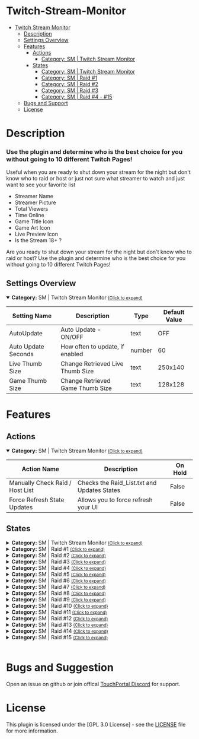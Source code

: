 
# Twitch-Stream-Monitor
- [Twitch Stream Monitor](#Twitch-Stream-Monitor)
  - [Description](#description) 
  - [Settings Overview](#settings-overview)
  - [Features](#features)
    - [Actions](#actions)
        - [Category: SM | Twitch Stream Monitor](#gitago.tw_stream_monitor.mainactions)
    - [States](#states)
        - [Category: SM | Twitch Stream Monitor](#gitago.tw_stream_monitor.mainstates)
        - [Category: SM | Raid #1](#gitago.tw_stream_monitor.Raidcheck_1states)
        - [Category: SM | Raid #2](#gitago.tw_stream_monitor.raidcheck_2states)
        - [Category: SM | Raid #3](#gitago.tw_stream_monitor.raidcheck_3states)
        - [Category: SM | Raid #4 - #15](#gitago.tw_stream_monitor.raidcheck_4states)
  - [Bugs and Support](#bugs-and-suggestion)
  - [License](#license)
  
# Description
### **Use the plugin and determine who is the best choice for you without going to 10 different Twitch Pages!**

Useful when you are ready to shut down your stream for the night but don't know who to raid 
or host or just not sure what streamer to watch and just want to see your favorite list

* Streamer Name
* Streamer Picture 
* Total Viewers
* Time Online
* Game Title Icon
* Game Art Icon
* Live Preview Icon
* Is the Stream 18+ ?


Are you ready to shut down your stream for the night but don't know who to raid or host?  Use the plugin and determine who is the best choice for you without going to 10 different Twitch Pages! 



## Settings Overview
<details open id='gitago.tw_stream_monitor.settings'><summary><b>Category:</b> SM | Twitch Stream Monitor <small><ins>(Click to expand)</ins></small></summary>
  
| Setting Name | Description | Type | Default Value |
| --- | --- | --- | --- |
| AutoUpdate | Auto Update - ON/OFF | text | OFF |
| Auto Update Seconds | How often to update, if enabled | number | 60 |
| Live Thumb Size | Change Retrieved Live Thumb Size | text | 250x140 |
| Game Thumb Size | Change Retrieved Game Thumb Size | text | 128x128 |




# Features

## Actions
<details open id='gitago.tw_stream_monitor.mainactions'><summary><b>Category:</b> SM | Twitch Stream Monitor <small><ins>(Click to expand)</ins></small></summary>

| Action Name | Description | On Hold |
| --- | --- | --- |
| Manually Check Raid / Host List | Checks the Raid_List.txt and Updates States |  False |
| Force Refresh State Updates | Allows you to force refresh your UI  | False |



## States
<details id='gitago.tw_stream_monitor.mainstates'><summary><b>Category:</b> SM | Twitch Stream Monitor <small><ins>(Click to expand)</ins></small></summary>


| Id | Description | DefaultValue | parentGroup |
| --- | --- | --- | --- |
| .state.raidcheck.Channels_Online | SM | --- Total Channels Online | Un-Checked |   |
| .state.raidcheck.Total_Raid_List | SM | --- Total Channels |  |   |
| .state.raidcheck.AutoUpdate_Status | SM | --- Auto Update Status (TRUE/FALSE) |  |   |
| .state.raidcheck.AutoUpdate_Switch | SM | --- Auto Update Switch (ON/OFF) |  |   |
| .state.raidcheck.AutoUpdate_TIMELEFT | SM | --- Auto Update Time Left) |  |   |
| .state.raidcheck.RaidPreview | SM | --- Preview Raid Person) |  |   |
</details>

<details id='gitago.tw_stream_monitor.Raidcheck_1states'><summary><b>Category:</b> SM | Raid #1 <small><ins>(Click to expand)</ins></small></summary>


| Id | Description | DefaultValue | parentGroup |
| --- | --- | --- | --- |
| .state.raidcheck_1.user_name | SM | Raid #1: User Name |  |   |
| .state.raidcheck_1.game_name | SM | Raid #1: Game Name |  |   |
| .state.raidcheck_1.is_mature | SM | Raid #1: is_mature? |  |   |
| .state.raidcheck_1.title | SM | Raid #1: Title |  |   |
| .state.raidcheck_1.viewer_count | SM | Raid #1: Views |  |   |
| .state.raidcheck_1.livetime | SM | Raid #1 Live Time |  |   |
| .state.raidcheck_1.live_thumb | SM | Raid #1 Live Thumbnail |  |   |
| .state.raidcheck_1.user_thumb | SM | Raid #1 User Thumbnail |  |   |
| .state.raidcheck_1.game_thumb | SM | Raid #1 Game Thumbnail |  |   |
</details>

<details id='gitago.tw_stream_monitor.raidcheck_2states'><summary><b>Category:</b> SM | Raid #2 <small><ins>(Click to expand)</ins></small></summary>


| Id | Description | DefaultValue | parentGroup |
| --- | --- | --- | --- |
| .state.raidcheck_2.user_name | SM | Raid #2: User Name |  |   |
| .state.raidcheck_2.game_name | SM | Raid #2: Game Name |  |   |
| .state.raidcheck_2.is_mature | SM | Raid #2: is_mature? |  |   |
| .state.raidcheck_2.title | SM | Raid #2: Title |  |   |
| .state.raidcheck_2.viewer_count | SM | Raid #2: Views Time |  |   |
| .state.raidcheck_2.livetime | SM | Raid #2 Live Time |  |   |
| .state.raidcheck_2.live_thumb | SM | Raid #2 Live Thumbnail |  |   |
| .state.raidcheck_2.user_thumb | SM | Raid #2 User Thumbnail |  |   |
| .state.raidcheck_2.game_thumb | SM | Raid #2 Game Thumbnail |  |   |
</details>

<details id='gitago.tw_stream_monitor.raidcheck_3states'><summary><b>Category:</b> SM | Raid #3 <small><ins>(Click to expand)</ins></small></summary>


| Id | Description | DefaultValue | parentGroup |
| --- | --- | --- | --- |
| .state.raidcheck_3.user_name | SM | Raid #3: User Name |  |   |
| .state.raidcheck_3.game_name | SM | Raid #3: Game Name |  |   |
| .state.raidcheck_3.is_mature | SM | Raid #3: is_mature? |  |   |
| .state.raidcheck_3.title | SM | Raid #3: Title |  |   |
| .state.raidcheck_3.viewer_count | SM | Raid #3: Live Time |  |   |
| .state.raidcheck_3.livetime | SM | Raid #3 Live Time |  |   |
| .state.raidcheck_3.live_thumb | SM | Raid #3 Live Thumbnail |  |   |
| .state.raidcheck_3.user_thumb | SM | Raid #3 User Thumbnail |  |   |
| .state.raidcheck_3.game_thumb | SM | Raid #3 Game Thumbnail |  |   |
</details>

<details id='gitago.tw_stream_monitor.raidcheck_4states'><summary><b>Category:</b> SM | Raid #4 <small><ins>(Click to expand)</ins></small></summary>


| Id | Description | DefaultValue | parentGroup |
| --- | --- | --- | --- |
| .state.raidcheck_4.user_name | SM | Raid #4: User Name |  |   |
| .state.raidcheck_4.game_name | SM | Raid #4: Game Name |  |   |
| .state.raidcheck_4.is_mature | SM | Raid #4: is_mature? |  |   |
| .state.raidcheck_4.title | SM | Raid #4: Title |  |   |
| .state.raidcheck_4.viewer_count | SM | Raid #4: Live Time |  |   |
| .state.raidcheck_4.livetime | SM | Raid #4 Live Time |  |   |
| .state.raidcheck_4.live_thumb | SM | Raid #4 Live Thumbnail |  |   |
| .state.raidcheck_4.user_thumb | SM | Raid #4 User Thumbnail |  |   |
| .state.raidcheck_4.game_thumb | SM | Raid #4 Game Thumbnail |  |   |
</details>

<details id='gitago.tw_stream_monitor.raidcheck_5states'><summary><b>Category:</b> SM | Raid #5 <small><ins>(Click to expand)</ins></small></summary>


| Id | Description | DefaultValue | parentGroup |
| --- | --- | --- | --- |
| .state.raidcheck_5.user_name | SM | Raid #5: User Name |  |   |
| .state.raidcheck_5.game_name | SM | Raid #5: Game Name |  |   |
| .state.raidcheck_5.is_mature | SM | Raid #5: is_mature? |  |   |
| .state.raidcheck_5.title | SM | Raid #5: Title |  |   |
| .state.raidcheck_5.viewer_count | SM | Raid #5: Live Time |  |   |
| .state.raidcheck_5.livetime | SM | Raid #5 Live Time |  |   |
| .state.raidcheck_5.live_thumb | SM | Raid #5 Live Thumbnail |  |   |
| .state.raidcheck_5.user_thumb | SM | Raid #5 User Thumbnail |  |   |
| .state.raidcheck_5.game_thumb | SM | Raid #5 Game Thumbnail |  |   |
</details>

<details id='gitago.tw_stream_monitor.raidcheck_6states'><summary><b>Category:</b> SM | Raid #6 <small><ins>(Click to expand)</ins></small></summary>


| Id | Description | DefaultValue | parentGroup |
| --- | --- | --- | --- |
| .state.raidcheck_6.user_name | SM | Raid #6: User Name |  |   |
| .state.raidcheck_6.game_name | SM | Raid #6: Game Name |  |   |
| .state.raidcheck_6.is_mature | SM | Raid #6: is_mature? |  |   |
| .state.raidcheck_6.title | SM | Raid #6: Title |  |   |
| .state.raidcheck_6.viewer_count | SM | Raid #6: Live Time |  |   |
| .state.raidcheck_6.livetime | SM | Raid #6 Live Time |  |   |
| .state.raidcheck_6.live_thumb | SM | Raid #6 Live Thumbnail |  |   |
| .state.raidcheck_6.user_thumb | SM | Raid #6 User Thumbnail |  |   |
| .state.raidcheck_6.game_thumb | SM | Raid #6 Game Thumbnail |  |   |
</details>

<details id='gitago.tw_stream_monitor.raidcheck_7states'><summary><b>Category:</b> SM | Raid #7 <small><ins>(Click to expand)</ins></small></summary>


| Id | Description | DefaultValue | parentGroup |
| --- | --- | --- | --- |
| .state.raidcheck_7.user_name | SM | Raid #7: User Name |  |   |
| .state.raidcheck_7.game_name | SM | Raid #7: Game Name |  |   |
| .state.raidcheck_7.is_mature | SM | Raid #7: is_mature? |  |   |
| .state.raidcheck_7.title | SM | Raid #7: Title |  |   |
| .state.raidcheck_7.viewer_count | SM | Raid #7: Live Time |  |   |
| .state.raidcheck_7.livetime | SM | Raid #7 Live Time |  |   |
| .state.raidcheck_7.live_thumb | SM | Raid #7 Live Thumbnail |  |   |
| .state.raidcheck_7.user_thumb | SM | Raid #7 User Thumbnail |  |   |
| .state.raidcheck_7.game_thumb | SM | Raid #7 Game Thumbnail |  |   |
</details>

<details id='gitago.tw_stream_monitor.raidcheck_8states'><summary><b>Category:</b> SM | Raid #8 <small><ins>(Click to expand)</ins></small></summary>


| Id | Description | DefaultValue | parentGroup |
| --- | --- | --- | --- |
| .state.raidcheck_8.user_name | SM | Raid #8: User Name |  |   |
| .state.raidcheck_8.game_name | SM | Raid #8: Game Name |  |   |
| .state.raidcheck_8.is_mature | SM | Raid #8: is_mature? |  |   |
| .state.raidcheck_8.title | SM | Raid #8: Title |  |   |
| .state.raidcheck_8.viewer_count | SM | Raid #8: Live Time |  |   |
| .state.raidcheck_8.livetime | SM | Raid #8 Live Time |  |   |
| .state.raidcheck_8.live_thumb | SM | Raid #8 Live Thumbnail |  |   |
| .state.raidcheck_8.user_thumb | SM | Raid #8 User Thumbnail |  |   |
| .state.raidcheck_8.game_thumb | SM | Raid #8 Game Thumbnail |  |   |
</details>

<details id='gitago.tw_stream_monitor.raidcheck_9states'><summary><b>Category:</b> SM | Raid #9 <small><ins>(Click to expand)</ins></small></summary>


| Id | Description | DefaultValue | parentGroup |
| --- | --- | --- | --- |
| .state.raidcheck_9.user_name | SM | Raid #9: User Name |  |   |
| .state.raidcheck_9.game_name | SM | Raid #9: Game Name |  |   |
| .state.raidcheck_9.is_mature | SM | Raid #9: is_mature? |  |   |
| .state.raidcheck_9.title | SM | Raid #9: Title |  |   |
| .state.raidcheck_9.viewer_count | SM | Raid #9: Live Time |  |   |
| .state.raidcheck_9.livetime | SM | Raid #9 Live Time |  |   |
| .state.raidcheck_9.live_thumb | SM | Raid #9 Live Thumbnail |  |   |
| .state.raidcheck_9.user_thumb | SM | Raid #9 User Thumbnail |  |   |
| .state.raidcheck_9.game_thumb | SM | Raid #9 Game Thumbnail |  |   |
</details>

<details id='gitago.tw_stream_monitor.raidcheck_10states'><summary><b>Category:</b> SM | Raid #10 <small><ins>(Click to expand)</ins></small></summary>


| Id | Description | DefaultValue | parentGroup |
| --- | --- | --- | --- |
| .state.raidcheck_10.user_name | SM | Raid #10: User Name |  |   |
| .state.raidcheck_10.game_name | SM | Raid #10: Game Name |  |   |
| .state.raidcheck_10.is_mature | SM | Raid #10: is_mature? |  |   |
| .state.raidcheck_10.title | SM | Raid #10: Title |  |   |
| .state.raidcheck_10.viewer_count | SM | Raid #10: Live Time |  |   |
| .state.raidcheck_10.livetime | SM | Raid #10 Live Time |  |   |
| .state.raidcheck_10.live_thumb | SM | Raid #10 Live Thumbnail |  |   |
| .state.raidcheck_10.user_thumb | SM | Raid #10 User Thumbnail |  |   |
| .state.raidcheck_10.game_thumb | SM | Raid #10 Game Thumbnail |  |   |
</details>

<details id='gitago.tw_stream_monitor.raidcheck_11states'><summary><b>Category:</b> SM | Raid #11 <small><ins>(Click to expand)</ins></small></summary>


| Id | Description | DefaultValue | parentGroup |
| --- | --- | --- | --- |
| .state.raidcheck_11.user_name | SM | Raid #11: User Name |  |   |
| .state.raidcheck_11.game_name | SM | Raid #11: Game Name |  |   |
| .state.raidcheck_11.is_mature | SM | Raid #11: is_mature? |  |   |
| .state.raidcheck_11.title | SM | Raid #11: Title |  |   |
| .state.raidcheck_11.viewer_count | SM | Raid #11: Live Time |  |   |
| .state.raidcheck_11.livetime | SM | Raid #11 Live Time |  |   |
| .state.raidcheck_11.live_thumb | SM | Raid #11 Live Thumbnail |  |   |
| .state.raidcheck_11.user_thumb | SM | Raid #11 User Thumbnail |  |   |
| .state.raidcheck_11.game_thumb | SM | Raid #11 Game Thumbnail |  |   |
</details>

<details id='gitago.tw_stream_monitor.raidcheck_12states'><summary><b>Category:</b> SM | Raid #12 <small><ins>(Click to expand)</ins></small></summary>


| Id | Description | DefaultValue | parentGroup |
| --- | --- | --- | --- |
| .state.raidcheck_12.user_name | SM | Raid #12: User Name |  |   |
| .state.raidcheck_12.game_name | SM | Raid #12: Game Name |  |   |
| .state.raidcheck_12.is_mature | SM | Raid #12: is_mature? |  |   |
| .state.raidcheck_12.title | SM | Raid #12: Title |  |   |
| .state.raidcheck_12.viewer_count | SM | Raid #12: Live Time |  |   |
| .state.raidcheck_12.livetime | SM | Raid #12 Live Time |  |   |
| .state.raidcheck_12.live_thumb | SM | Raid #12 Live Thumbnail |  |   |
| .state.raidcheck_12.user_thumb | SM | Raid #12 User Thumbnail |  |   |
| .state.raidcheck_12.game_thumb | SM | Raid #12 Game Thumbnail |  |   |
</details>

<details id='gitago.tw_stream_monitor.raidcheck_13states'><summary><b>Category:</b> SM | Raid #13 <small><ins>(Click to expand)</ins></small></summary>


| Id | Description | DefaultValue | parentGroup |
| --- | --- | --- | --- |
| .state.raidcheck_13.user_name | SM | Raid #13: User Name |  |   |
| .state.raidcheck_13.game_name | SM | Raid #13: Game Name |  |   |
| .state.raidcheck_13.is_mature | SM | Raid #13: is_mature? |  |   |
| .state.raidcheck_13.title | SM | Raid #13: Title |  |   |
| .state.raidcheck_13.viewer_count | SM | Raid #13: Live Time |  |   |
| .state.raidcheck_13.livetime | SM | Raid #13 Live Time |  |   |
| .state.raidcheck_13.live_thumb | SM | Raid #13 Live Thumbnail |  |   |
| .state.raidcheck_13.user_thumb | SM | Raid #13 User Thumbnail |  |   |
| .state.raidcheck_13.game_thumb | SM | Raid #13 Game Thumbnail |  |   |
</details>

<details id='gitago.tw_stream_monitor.raidcheck_14states'><summary><b>Category:</b> SM | Raid #14 <small><ins>(Click to expand)</ins></small></summary>


| Id | Description | DefaultValue | parentGroup |
| --- | --- | --- | --- |
| .state.raidcheck_14.user_name | SM | Raid #14: User Name |  |   |
| .state.raidcheck_14.game_name | SM | Raid #14: Game Name |  |   |
| .state.raidcheck_14.is_mature | SM | Raid #14: is_mature? |  |   |
| .state.raidcheck_14.title | SM | Raid #14: Title |  |   |
| .state.raidcheck_14.viewer_count | SM | Raid #14: Live Time |  |   |
| .state.raidcheck_14.livetime | SM | Raid #14 Live Time |  |   |
| .state.raidcheck_14.live_thumb | SM | Raid #14 Live Thumbnail |  |   |
| .state.raidcheck_14.user_thumb | SM | Raid #14 User Thumbnail |  |   |
| .state.raidcheck_14.game_thumb | SM | Raid #14 Game Thumbnail |  |   |
</details>

<details id='gitago.tw_stream_monitor.raidcheck_15states'><summary><b>Category:</b> SM | Raid #15 <small><ins>(Click to expand)</ins></small></summary>


| Id | Description | DefaultValue | parentGroup |
| --- | --- | --- | --- |
| .state.raidcheck_15.user_name | SM | Raid #15: User Name |  |   |
| .state.raidcheck_15.game_name | SM | Raid #15: Game Name |  |   |
| .state.raidcheck_15.is_mature | SM | Raid #15: is_mature? |  |   |
| .state.raidcheck_15.title | SM | Raid #15: Title |  |   |
| .state.raidcheck_15.viewer_count | SM | Raid #15: Live Time |  |   |
| .state.raidcheck_15.livetime | SM | Raid #15 Live Time |  |   |
| .state.raidcheck_15.live_thumb | SM | Raid #15 Live Thumbnail |  |   |
| .state.raidcheck_15.user_thumb | SM | Raid #15 User Thumbnail |  |   |
| .state.raidcheck_15.game_thumb | SM | Raid #15 Game Thumbnail |  |   |
</details>

<br>

# Bugs and Suggestion
Open an issue on github or join offical [TouchPortal Discord](https://discord.gg/MgxQb8r) for support.


# License
This plugin is licensed under the [GPL 3.0 License] - see the [LICENSE](LICENSE) file for more information.

